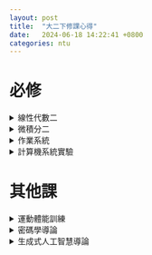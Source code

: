 ```yaml
---
layout: post
title:  "大二下修課心得"
date:   2024-06-18 14:22:41 +0800
categories: ntu
---
```

# 必修
<details>
<summary>
線性代數二
</summary>
數學系大一必修，林惠雯教授開的，前半學期是把 Friedberg 從 Jordan canonical form 開始教完，教授人真的很好，上課常常出現一些有趣的語錄，下半學期教的東西開始變得抽象，我個人是覺得缺少學習動機學習，學的不是很好。最後成績，期中考整個不知道怎死的，我覺得我每題都會，但似乎最後一大堆都沒寫到助教要看的部份，分數大暴死，阿期末就半放棄了。吃了一個有點糟的等第。<br>
等地：A-
</details>
<details>
<summary>
微積分二
</summary>
數學系大一必修，沈俊嚴教授開的，教的清楚，內容幾乎都跟課本走，發現上課沒聽懂時，通常翻一下課本就行了，期中期末考都不是太難，B 卷成績最後似乎是乘 0.9，還有這學期多了 5 分的 bonus，但我因為跟必修撞，所以幾乎沒拿到分，還好最後還是有守住等第<br>
等地：A+
</details>


<details>
<summary>
作業系統
</summary>
一門我不太喜歡的必修課<br>
等地：待補
</details>

<details>
<summary>
計算機系統實驗
</summary>
這學期最迷的一門課，聽說去年超甜我才修的，結果不知道是什麼原因A+比例變超低，要拿高分最重要的還是要把考試考好，lab 無法影響太多，考試的重點大概就是上課中的 brainstorm，記憶力不好的記得作筆記。<br>
等地：A+
</details>

# 其他課
<details>
<summary>
運動體能訓練
</summary>
</details>


<details>
<summary>
密碼學導論
</summary>
數學系號稱最簡單選修，小考十幾次取六次，期中期末跟考古高度重疊。每週好好跟課輕鬆高分。但還是要花不少時間自己看課程影片。
</details>

<details>
<summary>
生成式人工智慧導論
</summary>
甜涼的系選修，我後面都沒去上課<br>
等地：A+
</details>

